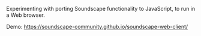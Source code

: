 Experimenting with porting Soundscape functionality to JavaScript, to run in a Web browser.

Demo: https://soundscape-community.github.io/soundscape-web-client/